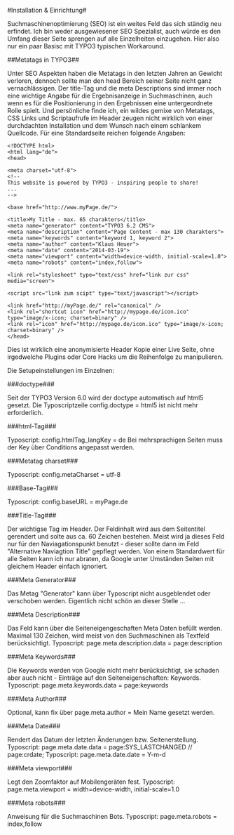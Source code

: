 #Installation & Einrichtung#

Suchmaschinenoptimierung (SEO) ist ein weites Feld das sich ständig neu erfindet. Ich bin weder ausgewiesener SEO Spezialist, auch würde es den Umfang dieser Seite sprengen auf alle Einzelheiten einzugehen. Hier also nur ein paar Basisc mit TYPO3 typischen Workaround.

##Metatags in TYPO3##

Unter SEO Aspekten haben die Metatags in den letzten Jahren an Gewicht verloren, dennoch sollte man den head Bereich seiner Seite nicht ganz vernachlässigen.
Der title-Tag und die meta Descriptions sind immer noch eine wichtige Angabe für die Ergebnisanzeige in Suchmaschinen, auch wenn es für die Positionierung in den Ergebnissen eine untergeordnete Rolle spielt.
Und persönliche finde ich, ein wildes gemixe von Metatags, CSS Links und Scriptaufrufe im Header zeugen nicht wirklich von einer durchdachten Installation und dem Wunsch nach einem schlankem Quellcode.
Für eine Standardseite reichen folgende Angaben:

````
<!DOCTYPE html>
<html lang="de">
<head>
 
<meta charset="utf-8">
<!--
This website is powered by TYPO3 - inspiring people to share!
...
-->
 
<base href="http://www.myPage.de/">
 
<title>My Title - max. 65 charakters</title>
<meta name="generator" content="TYPO3 6.2 CMS">
<meta name="description" content="Page Content - max 130 charakters">
<meta name="keywords" content="keyword 1, keyword 2">
<meta name="author" content="Klaus Heuer">
<meta name="date" content="2014-03-19">
<meta name="viewport" content="width=device-width, initial-scale=1.0">
<meta name="robots" content="index,follow">
 
<link rel="stylesheet" type="text/css" href="link zur css" media="screen">
 
<script src="link zum scipt" type="text/javascript"></script>
 
<link href="http://myPage.de/" rel="canonical" />
<link rel="shortcut icon" href="http://mypage.de/icon.ico" type="image/x-icon; charset=binary" />
<link rel="icon" href="http://mypage.de/icon.ico" type="image/x-icon; charset=binary" />
</head>
````

Dies ist wirklich eine anonymisierte Header Kopie einer Live Seite, ohne irgedwelche Plugins oder Core Hacks um die Reihenfolge zu manipulieren.

Die Setupeinstellungen im Einzelnen:

###doctype###

Seit der TYPO3 Version 6.0 wird der doctype automatisch auf html5 gesetzt.
Die Typoscriptzeile config.doctype = html5 ist nicht mehr erforderlich.

###html-Tag###

Typoscript: config.htmlTag_langKey = de
Bei mehrsprachigen Seiten muss der Key über Conditions angepasst werden.

###Metatag charset###

Typoscript: config.metaCharset = utf-8

###Base-Tag###

Typoscript: config.baseURL = myPage.de

###Title-Tag###

Der wichtigse Tag im Header. Der Feldinhalt wird aus dem Seitentitel gerendert und solte aus ca. 60 Zeichen bestehen.
Meist wird ja dieses Feld nur für den Naviagationspunkt benutzt - dieser sollte dann im Feld "Alternative Naviagtion Title" gepflegt werden.
Von einem Standardwert für alle Seiten kann ich nur abraten, da Google unter Umständen Seiten mit gleichem Header einfach ignoriert.

###Meta Generator###

Das Metag "Generator" kann über Typoscript nicht ausgeblendet oder verschoben werden. Eigentlich nicht schön an dieser Stelle ...

###Meta Description###

Das Feld kann über die Seiteneigengeschaften Meta Daten befüllt werden. Maximal 130 Zeichen, wird meist von den Suchmaschinen als Textfeld berücksichtigt.
Typoscript: page.meta.description.data = page:description

###Meta Keywords###

Die Keywords werden von Google nicht mehr berücksichtigt, sie schaden aber auch nicht - Einträge auf den Seiteneigenschaften: Keywords.
Typoscript: page.meta.keywords.data = page:keywords

###Meta Author###

Optional, kann fix über page.meta.author = Mein Name gesetzt werden.

###Meta Date###

Rendert das Datum der letzten Änderungen bzw. Seitenerstellung.
Typoscript: page.meta.date.data = page:SYS_LASTCHANGED // page:crdate;
Typoscript: page.meta.date.date = Y-m-d

###Meta viewport###

Legt den Zoomfaktor auf Mobilengeräten fest.
Typoscript: page.meta.viewport  = width=device-width, initial-scale=1.0

###Meta robots###

Anweisung für die Suchmaschinen Bots.
Typoscript: page.meta.robots = index,follow
